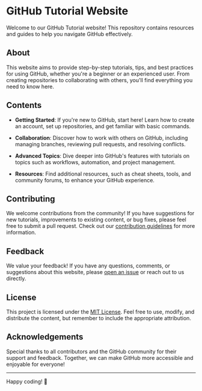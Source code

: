 # GitHub Tutorial Website

Welcome to our GitHub Tutorial website! This repository contains resources and guides to help you navigate GitHub effectively.

## About

This website aims to provide step-by-step tutorials, tips, and best practices for using GitHub, whether you're a beginner or an experienced user. From creating repositories to collaborating with others, you'll find everything you need to know here.

## Contents

- **Getting Started**: If you're new to GitHub, start here! Learn how to create an account, set up repositories, and get familiar with basic commands.
  
- **Collaboration**: Discover how to work with others on GitHub, including managing branches, reviewing pull requests, and resolving conflicts.
  
- **Advanced Topics**: Dive deeper into GitHub's features with tutorials on topics such as workflows, automation, and project management.
  
- **Resources**: Find additional resources, such as cheat sheets, tools, and community forums, to enhance your GitHub experience.

## Contributing

We welcome contributions from the community! If you have suggestions for new tutorials, improvements to existing content, or bug fixes, please feel free to submit a pull request. Check out our [contribution guidelines](CONTRIBUTING.md) for more information.

## Feedback

We value your feedback! If you have any questions, comments, or suggestions about this website, please [open an issue](https://github.com/your-username/your-repository/issues) or reach out to us directly.

## License

This project is licensed under the [MIT License](LICENSE). Feel free to use, modify, and distribute the content, but remember to include the appropriate attribution.

## Acknowledgements

Special thanks to all contributors and the GitHub community for their support and feedback. Together, we can make GitHub more accessible and enjoyable for everyone!

---

Happy coding! 🚀
